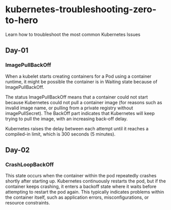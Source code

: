 # kubernetes-troubleshooting-zero-to-hero
Learn how to troubleshoot the most common Kubernetes Issues

## Day-01

### ImagePullBackOff

When a kubelet starts creating containers for a Pod using a container runtime, it might be possible the container is in Waiting state because of ImagePullBackOff.

The status ImagePullBackOff means that a container could not start because Kubernetes could not pull a container image (for reasons such as invalid image name, or pulling from a private registry without imagePullSecret). The BackOff part indicates that Kubernetes will keep trying to pull the image, with an increasing back-off delay.

Kubernetes raises the delay between each attempt until it reaches a compiled-in limit, which is 300 seconds (5 minutes).


## Day-02

### CrashLoopBackOff

This state occurs when the container within the pod repeatedly crashes shortly after starting up. Kubernetes continuously restarts the pod, but if the container keeps crashing, it enters a backoff state where it waits before attempting to restart the pod again. This typically indicates problems within the container itself, such as application errors, misconfigurations, or resource constraints.
